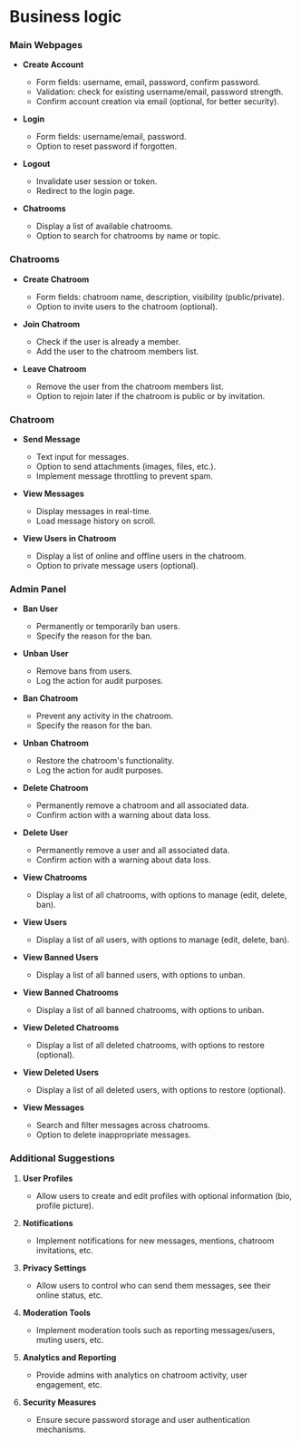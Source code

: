 # Business logic

### Main Webpages

- **Create Account**
    - Form fields: username, email, password, confirm password.
    - Validation: check for existing username/email, password strength.
    - Confirm account creation via email (optional, for better security).

- **Login**
    - Form fields: username/email, password.
    - Option to reset password if forgotten.

- **Logout**
    - Invalidate user session or token.
    - Redirect to the login page.

- **Chatrooms**
    - Display a list of available chatrooms.
    - Option to search for chatrooms by name or topic.

### Chatrooms

- **Create Chatroom**
    - Form fields: chatroom name, description, visibility (public/private).
    - Option to invite users to the chatroom (optional).

- **Join Chatroom**
    - Check if the user is already a member.
    - Add the user to the chatroom members list.

- **Leave Chatroom**
    - Remove the user from the chatroom members list.
    - Option to rejoin later if the chatroom is public or by invitation.

### Chatroom

- **Send Message**
    - Text input for messages.
    - Option to send attachments (images, files, etc.).
    - Implement message throttling to prevent spam.

- **View Messages**
    - Display messages in real-time.
    - Load message history on scroll.

- **View Users in Chatroom**
    - Display a list of online and offline users in the chatroom.
    - Option to private message users (optional).

### Admin Panel

- **Ban User**
    - Permanently or temporarily ban users.
    - Specify the reason for the ban.

- **Unban User**
    - Remove bans from users.
    - Log the action for audit purposes.

- **Ban Chatroom**
    - Prevent any activity in the chatroom.
    - Specify the reason for the ban.

- **Unban Chatroom**
    - Restore the chatroom's functionality.
    - Log the action for audit purposes.

- **Delete Chatroom**
    - Permanently remove a chatroom and all associated data.
    - Confirm action with a warning about data loss.

- **Delete User**
    - Permanently remove a user and all associated data.
    - Confirm action with a warning about data loss.

- **View Chatrooms**
    - Display a list of all chatrooms, with options to manage (edit, delete, ban).

- **View Users**
    - Display a list of all users, with options to manage (edit, delete, ban).

- **View Banned Users**
    - Display a list of all banned users, with options to unban.

- **View Banned Chatrooms**
    - Display a list of all banned chatrooms, with options to unban.

- **View Deleted Chatrooms**
    - Display a list of all deleted chatrooms, with options to restore (optional).

- **View Deleted Users**
    - Display a list of all deleted users, with options to restore (optional).

- **View Messages**
    - Search and filter messages across chatrooms.
    - Option to delete inappropriate messages.

### Additional Suggestions

1. **User Profiles**
    - Allow users to create and edit profiles with optional information (bio, profile picture).

2. **Notifications**
    - Implement notifications for new messages, mentions, chatroom invitations, etc.

3. **Privacy Settings**
    - Allow users to control who can send them messages, see their online status, etc.

4. **Moderation Tools**
    - Implement moderation tools such as reporting messages/users, muting users, etc.

5. **Analytics and Reporting**
    - Provide admins with analytics on chatroom activity, user engagement, etc.

6. **Security Measures**
    - Ensure secure password storage and user authentication mechanisms.
